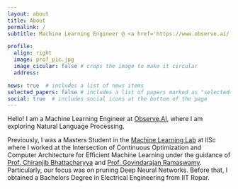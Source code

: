 ```yaml
---
layout: about
title: About
permalink: /
subtitle: Machine Learning Engineer @ <a href='https://www.observe.ai/'>Observe.AI</a>

profile:
  align: right
  image: prof_pic.jpg
  image_cicular: false # crops the image to make it circular
  address:

news: true  # includes a list of news items
selected_papers: false # includes a list of papers marked as "selected={true}"
social: true  # includes social icons at the bottom of the page
---
```


Hello! I am a Machine Learning Engineer at <a href='https://www.observe.ai/'>Observe.AI</a>, where I am exploring Natural Language Processing.

Previously, I was a Masters Student in the <a href='https://mllab.csa.iisc.ac.in/'>Machine Learning Lab</a> at IISc where I worked at the Intersection of Continuous Optimization and Computer Architecture for Efficient Machine Learning under the guidance of <a href='https://www.csa.iisc.ac.in/~chiru/'>Prof. Chiranjib Bhattacharyya</a> and <a href='http://www.serc.iisc.ernet.in/~govind/'>Prof. Govindarajan Ramaswamy</a>. Particularly, our focus was on pruning Deep Neural Networks. Before that, I obtained a Bachelors Degree in Electrical Engineering from IIT Ropar.